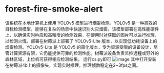 # forest-fire-smoke-alert
  该系统在本地计算机上使用 YOLOv5 模型进行烟雾检测。YOLOv5 是一种高效的目标检测模型，能够在复杂的场景中快速识别火灾烟雾。该模型部署在高性能硬件上，以确保实时响应和高精度的检测效果，在使用时对获取的图片可以进行推理，以检测火情。部署在树莓派上部署了 YOLOv5-Lite 版本，以实现低功耗设备上的烟雾检测。YOLOv5-Lite 是 YOLOv5 的简化版本，专为资源受限的设备设计，尽管计算资源有限，它仍能提供可靠的检测性能。树莓派设备负责监控远程或野外的森林区域，上位机可获得相应检测结果。
运行cs.py即可
![image](https://github.com/user-attachments/assets/4458e7d8-3d6a-4de3-9fde-a45af0aba4a5)
  其中打开安装在树莓派4b上的摄像头，实现实时推理，推理帧数稳定在2~3fps之间。
